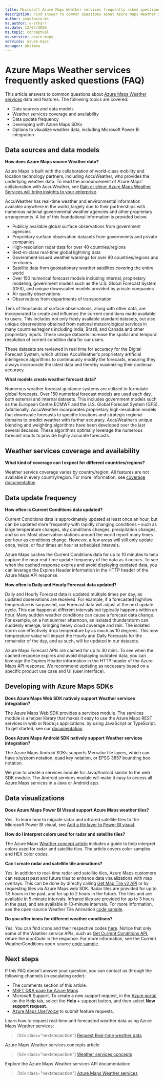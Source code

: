 ```yaml
---
title: Microsoft Azure Maps Weather services frequently asked questions (FAQ) 
description: Find answer to common questions about Azure Maps Weather services data and features.
author: anastasia-ms
ms.author: v-stharr
ms.date: 12/04/2020
ms.topic: conceptual
ms.service: azure-maps
services: azure-maps
manager: philmea
---
```


# Azure Maps Weather services frequently asked questions (FAQ)

This article answers to common questions about [Azure Maps Weather services](https://docs.microsoft.com/rest/api/maps/weather) data and features. The following topics are covered:

* Data sources and data models
* Weather services coverage and availability
* Data update frequency
* Developing with Azure Maps SDKs
* Options to visualize weather data, including Microsoft Power BI integration

## Data sources and data models

**How does Azure Maps source Weather data?**

Azure Maps is built with the collaboration of world-class mobility and location technology partners, including AccuWeather, who provides the underlying weather data. To read the announcement of  Azure Maps’ collaboration with AccuWeather, see [Rain or shine: Azure Maps Weather Services will bring insights to your enterprise](https://azure.microsoft.com/blog/rain-or-shine-azure-maps-weather-services-will-bring-insights-to-your-enterprise/).

AccuWeather has real-time weather and environmental information available anywhere in the world, largely due to their partnerships with numerous national governmental weather agencies and other proprietary arrangements. A list of this foundational information is provided below.

* Publicly available global surface observations from government agencies
* Proprietary surface observation datasets from governments and private companies
* High-resolution radar data for over 40 countries/regions
* Best-in-class real-time global lightning data
* Government-issued weather warnings for over 60 countries/regions and territories
* Satellite data from geostationary weather satellites covering the entire world
* Over 150 numerical forecast models including internal, proprietary modeling, government models such as the U.S. Global Forecast System (GFS), and unique downscaled models provided by private companies
* Air quality observations
* Observations from departments of transportation

Tens of thousands of surface observations, along with other data, are incorporated to create and influence the current conditions made available to users. This includes not only freely available standard datasets, but also unique observations obtained from national meteorological services in many countries/regions including India, Brazil, and Canada and other proprietary inputs. These unique datasets increase the spatial and temporal resolution of current condition data for our users. 

These datasets are reviewed in real time for accuracy for the Digital Forecast System, which utilizes AccuWeather’s proprietary artificial intelligence algorithms to continuously modify the forecasts, ensuring they always incorporate the latest data and thereby maximizing their continual accuracy.

**What models create weather forecast data?**

Numerous weather forecast guidance systems are utilized to formulate global forecasts. Over 150 numerical forecast models are used each day, both external and internal datasets. This includes government models such as the European Centre ECMWF and the U.S. Global Forecast System (GFS). Additionally, AccuWeather incorporates proprietary high-resolution models that downscale forecasts to specific locations and strategic regional domains to predict weather with further accuracy. AccuWeather’s unique blending and weighting algorithms   have been developed over the last several decades. These algorithms optimally leverage the numerous forecast inputs to provide highly accurate forecasts.

## Weather services coverage and availability

**What kind of coverage can I expect for different countries/regions?**

Weather service coverage varies by country/region. All features are not available in every country/region. For more information, see [coverage documentation](https://docs.microsoft.com/azure/azure-maps/weather-coverage).

## Data update frequency

**How often is Current Conditions data updated?**

Current Conditions data is approximately updated at least once an hour, but can be updated more frequently with rapidly changing conditions – such as large temperature changes, sky conditions changes, precipitation changes, and so on. Most observation stations around the world report many times per hour as conditions change. However, a few areas will still only update once, twice, or four times an hour at scheduled intervals.  

Azure Maps caches the Current Conditions data for up to 10 minutes to help capture the near real-time update frequency of the data as it occurs. To see when the cached response expires and avoid displaying outdated data, you can leverage the Expires Header information in the HTTP header of the Azure Maps API response.

**How often is Daily and Hourly Forecast data updated?**

Daily and Hourly Forecast data is updated multiple times per day, as updated observations are received.  For example, if a forecasted high/low temperature is surpassed, our Forecast data will adjust at the next update cycle. This can happen at different intervals but typically happens within an  hour. Many sudden weather conditions can cause a forecast data change. For example, on a hot summer afternoon, an isolated thunderstorm can suddenly emerge, bringing heavy cloud coverage and rain. The isolated storm can effectively drop temperature by as much as 10 degrees. This new temperature value will impact the Hourly and Daily Forecasts for the remainder of the day, and as such, will be updated in our datasets.

Azure Maps Forecast APIs are cached for up to 30 mins. To see when the cached response expires and avoid displaying outdated data, you can leverage the Expires Header information in the HTTP header of the Azure Maps API response. We recommend updating as necessary based on a specific product use case and UI (user interface).

## Developing with Azure Maps SDKs

**Does Azure Maps  Web SDK  natively support Weather services integration?**

The Azure Maps Web SDK provides a services module. The services module is a helper library that makes it easy to use the Azure Maps REST services in web or Node.js applications. by using JavaScript or TypeScript. To get started, see our [documentation](https://docs.microsoft.com/azure/azure-maps/how-to-use-services-module).

**Does Azure Maps Android SDK natively support Weather services integration?**

The Azure Maps Android SDKs supports Mercator tile layers, which can have x/y/zoom notation, quad key notation, or EPSG 3857 bounding box notation.

We plan to create a services module for Java/Android similar to the web SDK module. The Android services module will make it easy to access all Azure Maps services in a Java or Android app.  

## Data visualizations  

**Does Azure Maps Power BI Visual support Azure Maps weather tiles?**

Yes. To learn how to migrate radar and infrared satellite tiles to the Microsoft Power BI visual, see [Add a tile layer to Power BI visual](https://docs.microsoft.com/azure/azure-maps/power-bi-visual-add-tile-layer). 

**How do I interpret colors used for radar and satellite tiles?**

The Azure Maps [Weather concept article](https://docs.microsoft.com/azure/azure-maps/weather-services-concepts#radar-and-satellite-imagery-color-scale) includes a guide to help interpret colors used for radar and satellite tiles. The article covers color samples and HEX color codes.
 
**Can I create radar and satellite tile animations?**

Yes. In addition to real-time radar and satellite tiles, Azure Maps customers can request past and future tiles to enhance data visualizations with map overlays. This can be done by directly calling [Get Map Tile v2 API](https://aka.ms/AzureMapsWeatherTiles ) or by requesting tiles via Azure Maps web SDK. Radar tiles are provided for up to 1.5 hours in the past, and for up to 2 hours in the future. The tiles and are available in 5-minute intervals. Infrared tiles are provided for up to 3 hours in the past, and are available in 10-minute intervals. For more information, see the open-source Weather Tile Animation [code sample](https://azuremapscodesamples.azurewebsites.net/index.html?sample=Animated%20tile%20layer).  

**Do you offer icons for different weather conditions?**

Yes. You can find icons and their respective codes [here](https://docs.microsoft.com/azure/azure-maps/weather-services-concepts#weather-icons). Notice that only some of the Weather service APIs, such as  [Get Current Conditions API](https://aka.ms/azuremapsweathercurrentconditions), return the *iconCode* in the response. For more information, see the Current WeatherConditions open-source [code sample](https://azuremapscodesamples.azurewebsites.net/index.html?sample=Get%20current%20weather%20at%20a%20location).

## Next steps

If this FAQ doesn’t answer your question, you can contact us through the following channels (in escalating order):

* The comments section of this article.
* [MSFT Q&A page for Azure Maps](https://docs.microsoft.com/answers/topics/azure-maps.html).
* Microsoft Support. To create a new support request, in the [Azure portal](https://portal.azure.com/), on the Help tab, select the **Help +** support button, and then select **New support request**.
* [Azure Maps UserVoice](https://feedback.azure.com/forums/909172-azure-maps) to submit feature requests.

Learn how to request real-time and forecasted weather data using Azure Maps Weather services:
> [!div class="nextstepaction"]
> [Request Real-time weather data ](how-to-request-weather-data.md)

Azure Maps Weather services concepts article:
> [!div class="nextstepaction"]
> [Weather services concepts](weather-coverage.md)

Explore the Azure Maps Weather services API documentation:

> [!div class="nextstepaction"]
> [Azure Maps Weather services](/rest/api/maps/weather)
